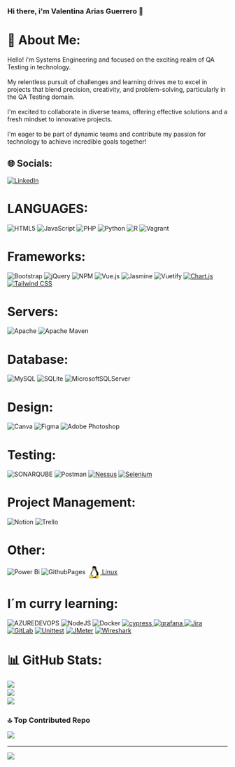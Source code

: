 ### Hi there, i'm Valentina Arias Guerrero 👋

# 💫 About Me:
Hello! i'm  Systems Engineering and focused on the exciting realm of QA Testing in technology.<br><br>My relentless pursuit of challenges and learning drives me to excel in projects that blend precision, creativity, and problem-solving, particularly in the QA Testing domain.<br><br>I'm excited to collaborate in diverse teams, offering effective solutions and a fresh mindset to innovative projects.<br><br>I'm eager to be part of dynamic teams and contribute my passion for technology to achieve incredible goals together!


## 🌐 Socials:
[![LinkedIn](https://img.shields.io/badge/LinkedIn-%230077B5.svg?logo=linkedin&logoColor=white)](https://linkedin.com/in/www.linkedin.com/in/valentina-arias-9924742a6) 

# LANGUAGES:
![HTML5](https://img.shields.io/badge/html5-%23E34F26.svg?style=for-the-badge&logo=html5&logoColor=white) ![JavaScript](https://img.shields.io/badge/javascript-%23323330.svg?style=for-the-badge&logo=javascript&logoColor=%23F7DF1E) ![PHP](https://img.shields.io/badge/php-%23777BB4.svg?style=for-the-badge&logo=php&logoColor=white) ![Python](https://img.shields.io/badge/python-3670A0?style=for-the-badge&logo=python&logoColor=ffdd54) ![R](https://img.shields.io/badge/r-%23276DC3.svg?style=for-the-badge&logo=r&logoColor=white) ![Vagrant](https://img.shields.io/badge/vagrant-%231563FF.svg?style=for-the-badge&logo=vagrant&logoColor=white)  
# Frameworks:
![Bootstrap](https://img.shields.io/badge/bootstrap-%238511FA.svg?style=for-the-badge&logo=bootstrap&logoColor=white) ![jQuery](https://img.shields.io/badge/jquery-%230769AD.svg?style=for-the-badge&logo=jquery&logoColor=white) ![NPM](https://img.shields.io/badge/NPM-%23CB3837.svg?style=for-the-badge&logo=npm&logoColor=white)  ![Vue.js](https://img.shields.io/badge/vue.js-%2335495e.svg?style=for-the-badge&logo=vuedotjs&logoColor=%234FC08D) ![Jasmine](https://img.shields.io/badge/jasmine-%238A4182.svg?style=for-the-badge&logo=jasmine&logoColor=white) ![Vuetify](https://img.shields.io/badge/Vuetify-1867C0?style=for-the-badge&logo=vuetify&logoColor=AEDDFF) 
[![Chart.js](https://www.chartjs.org/media/logo-title.svg)](https://www.chartjs.org)
[![Tailwind CSS](https://www.vectorlogo.zone/logos/tailwindcss/tailwindcss-icon.svg)](https://tailwindcss.com/)

# Servers:
![Apache](https://img.shields.io/badge/apache-%23D42029.svg?style=for-the-badge&logo=apache&logoColor=white) ![Apache Maven](https://img.shields.io/badge/Apache%20Maven-C71A36?style=for-the-badge&logo=Apache%20Maven&logoColor=white)
# Database:
![MySQL](https://img.shields.io/badge/mysql-%2300000f.svg?style=for-the-badge&logo=mysql&logoColor=white) ![SQLite](https://img.shields.io/badge/sqlite-%2307405e.svg?style=for-the-badge&logo=sqlite&logoColor=white) ![MicrosoftSQLServer](https://img.shields.io/badge/Microsoft%20SQL%20Server-CC2927?style=for-the-badge&logo=microsoft%20sql%20server&logoColor=white)
# Design:
![Canva](https://img.shields.io/badge/Canva-%2300C4CC.svg?style=for-the-badge&logo=Canva&logoColor=white) ![Figma](https://img.shields.io/badge/figma-%23F24E1E.svg?style=for-the-badge&logo=figma&logoColor=white) ![Adobe Photoshop](https://img.shields.io/badge/adobe%20photoshop-%2331A8FF.svg?style=for-the-badge&logo=adobe%20photoshop&logoColor=white)

# Testing:
![SONARQUBE](https://img.shields.io/badge/sonarqube-4E9BCD.svg?style=for-the-badge&logo=sonarqube&logoColor=white&color=%234E9BCD) ![Postman](https://img.shields.io/badge/Postman-FF6C37?style=for-the-badge&logo=postman&logoColor=white) [![Nessus](https://www.tenable.com/downloads/logos/nessus.svg)](https://www.tenable.com/products/nessus) [![Selenium](https://raw.githubusercontent.com/detain/svg-logos/780f25886640cef088af994181646db2f6b1a3f8/svg/selenium-logo.svg)](https://www.selenium.dev)

# Project Management: 
![Notion](https://img.shields.io/badge/Notion-%23000000.svg?style=for-the-badge&logo=notion&logoColor=white) ![Trello](https://img.shields.io/badge/Trello-%23026AA7.svg?style=for-the-badge&logo=Trello&logoColor=white)

# Other: 
![Power Bi](https://img.shields.io/badge/power_bi-F2C811?style=for-the-badge&logo=powerbi&logoColor=black) ![GithubPages](https://img.shields.io/badge/github%20pages-121013?style=for-the-badge&logo=github&logoColor=white)
[<img src="https://raw.githubusercontent.com/devicons/devicon/master/icons/linux/linux-original.svg" alt="Linux" width="30" height="30" style="vertical-align:middle"> Linux](https://www.linux.org/)

# I´m curry learning: 
![AZUREDEVOPS](https://img.shields.io/badge/azuredevops-0078D7.svg?style=for-the-badge&logo=azuredevops&logoColor=white&color=%230078D7)
![NodeJS](https://img.shields.io/badge/node.js-6DA55F?style=for-the-badge&logo=node.js&logoColor=white) ![Docker](https://img.shields.io/badge/docker-%230db7ed.svg?style=for-the-badge&logo=docker&logoColor=white) <a href="https://www.cypress.io" target="_blank" rel="noreferrer"> <img src="https://raw.githubusercontent.com/simple-icons/simple-icons/6e46ec1fc23b60c8fd0d2f2ff46db82e16dbd75f/icons/cypress.svg" alt="cypress" width="40" height="40"/> </a> <a href="https://grafana.com" target="_blank" rel="noreferrer"> <img src="https://www.vectorlogo.zone/logos/grafana/grafana-icon.svg" alt="grafana" width="40" height="40"/> </a> [![Jira](https://www.vectorlogo.zone/logos/atlassian_jira/atlassian_jira-icon.svg)](https://www.atlassian.com/software/jira) [![GitLab](https://www.vectorlogo.zone/logos/gitlab/gitlab-icon.svg)](https://about.gitlab.com/)
[![Unittest](https://www.vectorlogo.zone/logos/python/python-icon.svg)](https://docs.python.org/3/library/unittest.html)
[![JMeter](https://jmeter.apache.org/images/logo.svg)](https://jmeter.apache.org/) [![Wireshark](https://www.vectorlogo.zone/logos/wireshark/wireshark-icon.svg)](https://www.wireshark.org/) 

# 📊 GitHub Stats:
![](https://github-readme-stats.vercel.app/api?username=valentina-29&theme=radical&hide_border=false&include_all_commits=false&count_private=false)<br/>
![](https://github-readme-streak-stats.herokuapp.com/?user=valentina-29&theme=radical&hide_border=false)<br/>
![](https://github-readme-stats.vercel.app/api/top-langs/?username=valentina-29&theme=radical&hide_border=false&include_all_commits=false&count_private=false&layout=compact)

### 🔝 Top Contributed Repo
![](https://github-contributor-stats.vercel.app/api?username=valentina-29&limit=5&theme=radical&combine_all_yearly_contributions=true)

---
[![](https://visitcount.itsvg.in/api?id=valentina-29&icon=0&color=0)](https://visitcount.itsvg.in)

<!-- Proudly created with GPRM ( https://gprm.itsvg.in ) -->
